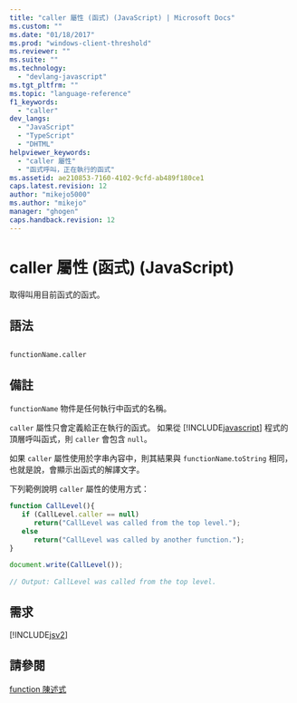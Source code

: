 ```yaml
---
title: "caller 屬性 (函式) (JavaScript) | Microsoft Docs"
ms.custom: ""
ms.date: "01/18/2017"
ms.prod: "windows-client-threshold"
ms.reviewer: ""
ms.suite: ""
ms.technology: 
  - "devlang-javascript"
ms.tgt_pltfrm: ""
ms.topic: "language-reference"
f1_keywords: 
  - "caller"
dev_langs: 
  - "JavaScript"
  - "TypeScript"
  - "DHTML"
helpviewer_keywords: 
  - "caller 屬性"
  - "函式呼叫，正在執行的函式"
ms.assetid: ae210853-7160-4102-9cfd-ab489f180ce1
caps.latest.revision: 12
author: "mikejo5000"
ms.author: "mikejo"
manager: "ghogen"
caps.handback.revision: 12
---
```

# caller 屬性 (函式) (JavaScript)
取得叫用目前函式的函式。  
  
## 語法  
  
```  
  
functionName.caller  
```  
  
## 備註  
 `functionName` 物件是任何執行中函式的名稱。  
  
 `caller` 屬性只會定義給正在執行的函式。  如果從 [!INCLUDE[javascript](../../javascript/includes/javascript-md.md)] 程式的頂層呼叫函式，則 `caller` 會包含 `null`。  
  
 如果 `caller` 屬性使用於字串內容中，則其結果與 `functionName`.`toString` 相同，也就是說，會顯示出函式的解譯文字。  
  
 下列範例說明 `caller` 屬性的使用方式：  
  
```javascript  
function CallLevel(){  
   if (CallLevel.caller == null)  
      return("CallLevel was called from the top level.");  
   else  
      return("CallLevel was called by another function.");  
}  
  
document.write(CallLevel());  
  
// Output: CallLevel was called from the top level.  
```  
  
## 需求  
 [!INCLUDE[jsv2](../../javascript/reference/includes/jsv2-md.md)]  
  
## 請參閱  
 [function 陳述式](../../javascript/reference/function-statement-javascript.md)